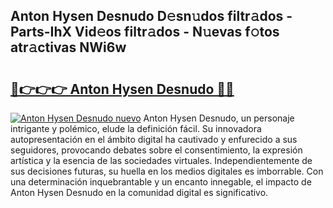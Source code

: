 ## Anton Hysen Desnudo D𝚎sn𝚞dos filtr𝚊dos - Parts-IhX Vid𝚎os filtr𝚊dos - N𝚞evas f𝚘tos atr𝚊ctivas NWi6w

# <h2><a href="http://mb5ciga.tromn.icu/?c=Anton+Hysen+Desnudo">🔗👉👉👉 Anton Hysen Desnudo 🔗🔗</a></h2>

[![Anton Hysen Desnudo nuevo](https://i.imgur.com/pEAQMta.gif)](http://mb5ciga.tromn.icu/?c=Anton+Hysen+Desnudo)
Anton Hysen Desnudo, un personaje intrigante y polémico, elude la definición fácil. Su innovadora autopresentación en el ámbito digital ha cautivado y enfurecido a sus seguidores, provocando debates sobre el consentimiento, la expresión artística y la esencia de las sociedades virtuales. Independientemente de sus decisiones futuras, su huella en los medios digitales es imborrable. Con una determinación inquebrantable y un encanto innegable, el impacto de Anton Hysen Desnudo en la comunidad digital es significativo.
